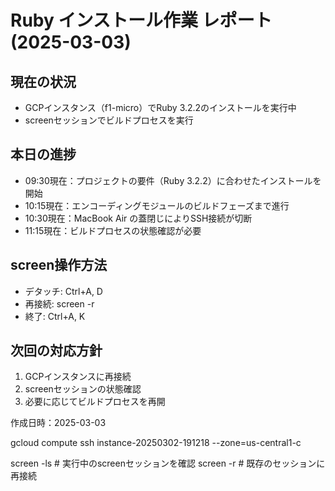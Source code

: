 # Ruby インストール作業 レポート (2025-03-03)

## 現在の状況
- GCPインスタンス（f1-micro）でRuby 3.2.2のインストールを実行中
- screenセッションでビルドプロセスを実行

## 本日の進捗
- 09:30現在：プロジェクトの要件（Ruby 3.2.2）に合わせたインストールを開始
- 10:15現在：エンコーディングモジュールのビルドフェーズまで進行
- 10:30現在：MacBook Air の蓋閉じによりSSH接続が切断
- 11:15現在：ビルドプロセスの状態確認が必要

## screen操作方法
- デタッチ: Ctrl+A, D
- 再接続: screen -r
- 終了: Ctrl+A, K

## 次回の対応方針
1. GCPインスタンスに再接続
2. screenセッションの状態確認
3. 必要に応じてビルドプロセスを再開

作成日時：2025-03-03 


gcloud compute ssh instance-20250302-191218 --zone=us-central1-c

screen -ls  # 実行中のscreenセッションを確認
screen -r   # 既存のセッションに再接続


